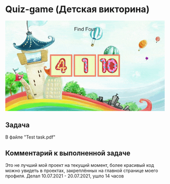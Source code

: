# Quiz-game (Детская викторина)

![Gameplay](/ReadmeImages/Gameplay.gif)

## Задача
В файле "Test task.pdf"

## Комментарий к выполненной задаче
Это не лучший мой проект на текущий момент, более красивый код можно увидеть в проектах, закреплённых на главной странице моего профиля. Делал 10.07.2021 - 20.07.2021, ушло 14 часов
